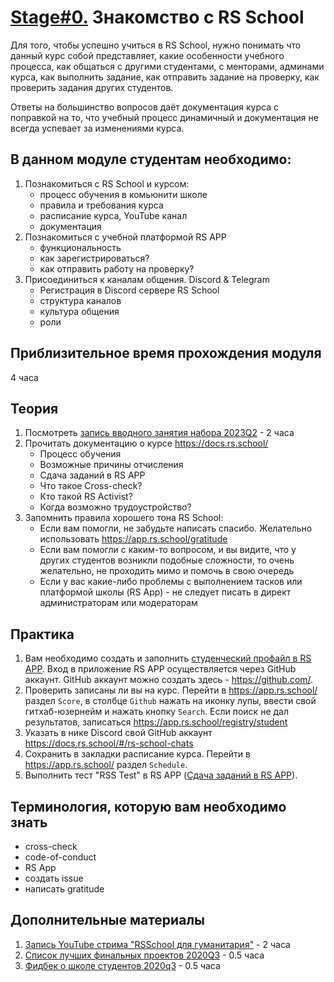# [Stage#0.](../../) Знакомство с RS School

Для того, чтобы успешно учиться в RS School, нужно понимать что данный курс собой представляет, какие особенности учебного процесса, как общаться с другими студентами, с менторами, админами курса, как выполнить задание, как отправить задание на проверку, как проверить задания других студентов.

Ответы на большинство вопросов даёт документация курса с поправкой на то, что учебный процесс динамичный и документация не всегда успевает за изменениями курса.

## В данном модуле студентам необходимо:
1. Познакомиться с RS School и курсом:
   - процесс обучения в комьюнити школе
   - правила и требования курса
   - расписание курса, YouTube канал
   - документация
2. Познакомиться с учебной платформой RS APP
   - функциональность
   - как зарегистрироваться?
   - как отправить работу на проверку?
3. Присоединиться к каналам общения. Discord & Telegram
   - Регистрация в Discord сервере RS School
   - структура каналов
   - культура общения
   - роли

## Приблизительное время прохождения модуля
4 часа

## Теория
1. Посмотреть [запись вводного занятия набора 2023Q2](https://www.youtube.com/live/zyovJEnsbik) - 2 часа
2. Прочитать документацию о курсе https://docs.rs.school/
   - Процесс обучения
   - Возможные причины отчисления
   - Сдача заданий в RS APP
   - Что такое Cross-check?
   - Кто такой RS Activist?
   - Когда возможно трудоустройство?
3. Запомнить правила хорошего тона RS School:
   - Если вам помогли, не забудьте написать спасибо. Желательно использовать https://app.rs.school/gratitude
   - Если вам помогли с каким-то вопросом, и вы видите, что у других студентов возникли подобные сложности, то очень желательно, не проходить мимо и помочь в свою очередь
   - Если у вас какие-либо проблемы с выполнением тасков или платформой школы (RS App) - не следует писать в директ администраторам или модераторам

## Практика
1. Вам необходимо создать и заполнить [студенческий профайл в RS APP](https://app.rs.school/profile). Вход в приложение RS APP осуществляется через GitHub аккаунт. GitHub аккаунт можно создать здесь - https://github.com/.
2. Проверить записаны ли вы на курс. Перейти в https://app.rs.school/ раздел `Score`, в столбце `Github` нажать на иконку лупы, ввести свой гитхаб-юзернейм и нажать кнопку `Search`. Если поиск не дал результатов, записаться https://app.rs.school/registry/student
3. Указать в нике Discord свой GitHub аккаунт https://docs.rs.school/#/rs-school-chats
4. Сохранить в закладки расписание курса. Перейти в https://app.rs.school/ раздел `Schedule`.
5. Выполнить тест "RSS Test" в RS APP ([Сдача заданий в RS APP](https://docs.rs.school/#/rs-app-tasks?id=%d0%a2%d0%b5%d1%81%d1%82%d1%8b)).

## Терминология, которую вам необходимо знать
- сross-check
- code-of-conduct
- RS App
- создать issue
- написать gratitude

## Дополнительные материалы
1. [Запись YouTube стрима "RSSchool для гуманитария"](https://www.youtube.com/watch?v=mCnOni_mqdk) - 2 часа
2. [Список лучших финальных проектов 2020Q3](https://docs.google.com/spreadsheets/d/1STe2AtPckojasiQI_j6s0cLRWEjvHG0LCSxN3yv5dBA/edit#gid=0) - 0.5 часа
3. [Фидбек о школе студентов 2020q3](https://docs.google.com/spreadsheets/d/1IACz3tcZTx71Qh9z6ZXu8VimgISJvrO-bJUBLpQ-bVM/edit#gid=0) - 0.5 часа
